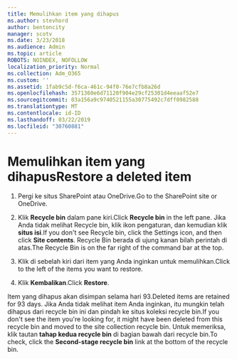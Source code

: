 ```yaml
---
title: Memulihkan item yang dihapus
ms.author: stevhord
author: bentoncity
manager: scotv
ms.date: 3/23/2018
ms.audience: Admin
ms.topic: article
ROBOTS: NOINDEX, NOFOLLOW
localization_priority: Normal
ms.collection: Adm_O365
ms.custom: ''
ms.assetid: 1fab9c5d-f6ca-461c-94f0-76e7cfb8a26d
ms.openlocfilehash: 3571360e6d71120f904e29cf25301d4eeaaf52e7
ms.sourcegitcommit: 03a156a9c9740521155a30775492c7dff0982588
ms.translationtype: MT
ms.contentlocale: id-ID
ms.lasthandoff: 03/22/2019
ms.locfileid: "30760881"
---
```

# <a name="restore-a-deleted-item"></a><span data-ttu-id="91c6d-102">Memulihkan item yang dihapus</span><span class="sxs-lookup"><span data-stu-id="91c6d-102">Restore a deleted item</span></span>

1. <span data-ttu-id="91c6d-103">Pergi ke situs SharePoint atau OneDrive.</span><span class="sxs-lookup"><span data-stu-id="91c6d-103">Go to the SharePoint site or OneDrive.</span></span>
    
2. <span data-ttu-id="91c6d-104">Klik **Recycle bin** dalam pane kiri.</span><span class="sxs-lookup"><span data-stu-id="91c6d-104">Click **Recycle bin** in the left pane.</span></span> <span data-ttu-id="91c6d-105">Jika Anda tidak melihat Recycle bin, klik ikon pengaturan, dan kemudian klik **situs isi**.</span><span class="sxs-lookup"><span data-stu-id="91c6d-105">If you don't see Recycle bin, click the Settings icon, and then click **Site contents**.</span></span> <span data-ttu-id="91c6d-106">Recycle Bin berada di ujung kanan bilah perintah di atas.</span><span class="sxs-lookup"><span data-stu-id="91c6d-106">The Recycle Bin is on the far right of the command bar at the top.</span></span>
    
3. <span data-ttu-id="91c6d-107">Klik di sebelah kiri dari item yang Anda inginkan untuk memulihkan.</span><span class="sxs-lookup"><span data-stu-id="91c6d-107">Click to the left of the items you want to restore.</span></span>
    
4. <span data-ttu-id="91c6d-108">Klik **Kembalikan**.</span><span class="sxs-lookup"><span data-stu-id="91c6d-108">Click **Restore**.</span></span>
    
<span data-ttu-id="91c6d-109">Item yang dihapus akan disimpan selama hari 93.</span><span class="sxs-lookup"><span data-stu-id="91c6d-109">Deleted items are retained for 93 days.</span></span> <span data-ttu-id="91c6d-110">Jika Anda tidak melihat item Anda inginkan, itu mungkin telah dihapus dari recycle bin ini dan pindah ke situs koleksi recycle bin.</span><span class="sxs-lookup"><span data-stu-id="91c6d-110">If you don't see the item you're looking for, it might have been deleted from this recycle bin and moved to the site collection recycle bin.</span></span> <span data-ttu-id="91c6d-111">Untuk memeriksa, klik tautan **tahap kedua recycle bin** di bagian bawah dari recycle bin.</span><span class="sxs-lookup"><span data-stu-id="91c6d-111">To check, click the **Second-stage recycle bin** link at the bottom of the recycle bin.</span></span> 
  


